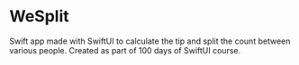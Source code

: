 # WeSplit
Swift app made with SwiftUI to calculate the tip and split  the count between various people. Created as part of 100 days of SwiftUI course.
